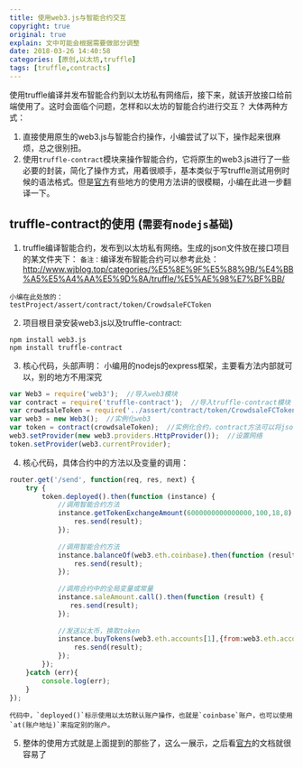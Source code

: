 ```yaml
---
title: 使用web3.js与智能合约交互
copyright: true
original: true
explain: 文中可能会根据需要做部分调整
date: 2018-03-26 14:40:58
categories: [原创,以太坊,truffle]
tags: [truffle,contracts]
---
```

使用truffle编译并发布智能合约到以太坊私有网络后，接下来，就该开放接口给前端使用了。这时会面临个问题，怎样和以太坊的智能合约进行交互？
大体两种方式：
1. 直接使用原生的web3.js与智能合约操作，小编尝试了以下，操作起来很麻烦，总之很别扭。
2. 使用`truffle-contract`模块来操作智能合约，它将原生的web3.js进行了一些必要的封装，简化了操作方式，用着很顺手，基本类似于写truffle测试用例时候的语法格式。但是[官方](https://github.com/trufflesuite/truffle-contract)有些地方的使用方法讲的很模糊，小编在此进一步翻译一下。
<!-- more -->

## truffle-contract的使用 (`需要有nodejs基础`)
 
1. truffle编译智能合约，发布到以太坊私有网络。生成的json文件放在接口项目的某文件夹下：
`备注：`编译发布智能合约可以参考此处：http://www.wjblog.top/categories/%E5%8E%9F%E5%88%9B/%E4%BB%A5%E5%A4%AA%E5%9D%8A/truffle/%E5%AE%98%E7%BF%BB/
```
小编在此处放的：
testProject/assert/contract/token/CrowdsaleFCToken
```
2. 项目根目录安装web3.js以及truffle-contract:
```
npm install web3.js
npm install truffle-contract
```
3. 核心代码，头部声明：
小编用的nodejs的express框架，主要看方法内部就可以，别的地方不用深究
```js
var Web3 = require('web3');  //导入web3模块
var contract = require('truffle-contract');  //导入truffle-contract模块
var crowdsaleToken = require('../assert/contract/token/CrowdsaleFCToken') //导入（json文件）指定的已经发布到以太坊私有网络中的合约，该合约应该位于第1步提到的地方。
var web3 = new Web3();  //实例化web3
var token = contract(crowdsaleToken);  //实例化合约，contract方法可以将json解析，并将最终合约文件信息返回
web3.setProvider(new web3.providers.HttpProvider());  //设置网络
token.setProvider(web3.currentProvider);
```
4. 核心代码，具体合约中的方法以及变量的调用：
```js
router.get('/send', function(req, res, next) {
    try {
        token.deployed().then(function (instance) {
            //调用智能合约方法
            instance.getTokenExchangeAmount(6000000000000000,100,18,8).then(function (result) {
                res.send(result);
            });
            
            //调用智能合约方法
            instance.balanceOf(web3.eth.coinbase).then(function (result) {
                res.send(result);
            });
            
            //调用合约中的全局变量或常量
            instance.saleAmount.call().then(function (result) {
               res.send(result);
            });
            
            //发送以太币，换取token
            instance.buyTokens(web3.eth.accounts[1],{from:web3.eth.accounts[1],value:web3.toWei(1000,"ether")}).then(function (result) {
                res.send(result);
            });
        });
    }catch (err){
        console.log(err);
    }
});
```
    代码中，`deployed()`标示使用以太坊默认账户操作，也就是`coinbase`账户，也可以使用`at(账户地址)`来指定别的账户。
5. 整体的使用方式就是上面提到的那些了，这么一展示，之后看[官方](https://github.com/trufflesuite/truffle-contract)的文档就很容易了